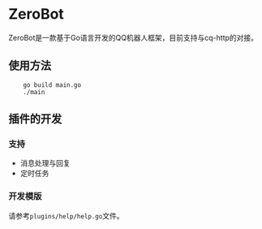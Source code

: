 # ZeroBot
ZeroBot是一款基于Go语言开发的QQ机器人框架，目前支持与cq-http的对接。

## 使用方法
```shell
    go build main.go
    ./main
```

## 插件的开发
### 支持
* 消息处理与回复
* 定时任务

### 开发模版
请参考`plugins/help/help.go`文件。